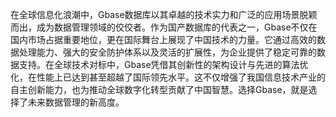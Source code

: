 在全球信息化浪潮中，Gbase数据库以其卓越的技术实力和广泛的应用场景脱颖而出，成为数据管理领域的佼佼者。作为国产数据库的代表之一，Gbase不仅在国内市场占据重要地位，更在国际舞台上展现了中国技术的力量。它通过高效的数据处理能力、强大的安全防护体系以及灵活的扩展性，为企业提供了稳定可靠的数据支持。在全球技术对标中，Gbase凭借其创新性的架构设计与先进的算法优化，在性能上已达到甚至超越了国际领先水平。这不仅增强了我国信息技术产业的自主创新能力，也为推动全球数字化转型贡献了中国智慧。选择Gbase，就是选择了未来数据管理的新高度。